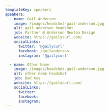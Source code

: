 ```yaml
---
templateKey: speakers
speakers:
  - name: Gail Anderson
    image: /images/headshot-gail-anderson.jpg
    alt: gail anderson headshot
    job: Partner @ Anderson Newton Design
    website: https://gailycurl.com/
    socialLinks:
      twitter: '@gailycurl'
      facebook: /gailanderson
      instagram: '@gailycurl'

  - name: Other Name
    image: /images/headshot-gail-anderson.jpg
    alt: other name headshot
    job: Bad Ass
    website: https://gailycurl.com/
    socialLinks:
      twitter:
      facebook:
      instagram:
---
```

